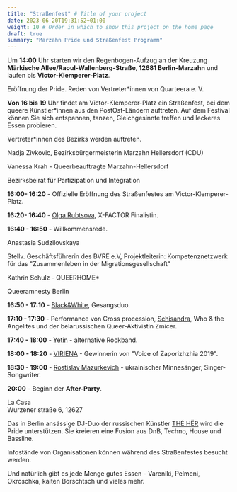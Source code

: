 ```yaml
---
title: "Straßenfest" # Title of your project
date: 2023-06-20T19:31:52+01:00
weight: 10 # Order in which to show this project on the home page
draft: true
summary: "Marzahn Pride und Straßenfest Programm"
---
```


Um **14:00** Uhr starten wir den Regenbogen-Aufzug an der Kreuzung **Märkische Allee/Raoul-Wallenberg-Straße, 12681 Berlin-Marzahn** und laufen bis **Victor-Klemperer-Platz**.

Eröffnung der Pride. Reden von Vertreter\*innen von Quarteera e. V.

**Von 16 bis 19** Uhr findet am Victor-Klemperer-Platz ein Straßenfest, bei dem queere Künstler\*innen aus den PostOst-Ländern auftreten. Auf dem Festival können Sie sich entspannen, tanzen, Gleichgesinnte treffen und leckeres Essen probieren.

Vertreter\*innen des Bezirks werden auftreten.

Nadja Zivkovic, Bezirksbürgermeisterin Marzahn Hellersdorf (CDU)

Vanessa Krah - Queerbeauftragte Marzahn-Hellersdorf

Bezirksbeirat für Partizipation und Integration

**16:00- 16:20** - Offizielle Eröffnung des Straßenfestes am Victor-Klemperer-Platz.

**16:20- 16:40** - [Olga Rubtsova](https://instagram.com/ooh.rubtsova), X-FACTOR Finalistin.

**16:40 - 16:50** - Willkommensrede.

Anastasia Sudzilovskaya

Stellv. Geschäftsführerin des BVRE e.V, Projektleiterin: Kompetenznetzwerk für das
"Zusammenleben in der Migrationsgesellschaft"

Kathrin Schulz - QUEERHOME\*

Queeramnesty Berlin

**16:50 - 17:10** - [Black&White](https://instagram.com/music_band_blackandwhite), Gesangsduo.

**17:10 - 17:30** - Performance von Cross procession, [Schisandra](https://instagram.com/schisandra.who), Who & the Angelites und der belarussischen Queer-Aktivistin Zmicer.

**17:40 - 18:00** - [Yetin](https://instagram.com/yetinband) - alternative Rockband.

**18:00 - 18:20** - [VIRIENA](https://instagram.com/viriena) - Gewinnerin von "Voice of Zaporizhzhia 2019".

**18:30 - 19:00** - [Rostislav Mazurkevich](https://instagram.com/rostislav_mazurkevich) - ukrainischer Minnesänger, Singer-Songwriter.

**20:00** - Beginn der **After-Party**.

La Casa\
Wurzener straße 6, 12627

Das in Berlin ansässige DJ-Duo der russischen Künstler [THÉ HËR](https://instagram.com/theherrave) wird die Pride unterstützen. Sie kreieren eine Fusion aus DnB, Techno, House und Bassline.

Infostände von Organisationen können während des Straßenfestes besucht werden.

Und natürlich gibt es jede Menge gutes Essen - Vareniki, Pelmeni, Okroschka, kalten Borschtsch und vieles mehr.




